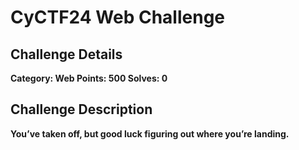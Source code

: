# CyCTF24 Web Challenge
## Challenge Details
**Category: Web
Points: 500
Solves: 0**
## Challenge Description
**You’ve taken off, but good luck figuring out where you’re landing.**
